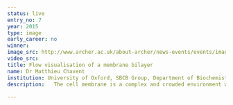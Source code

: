 ```yaml
---
status: live
entry_no: 7
year: 2015
type: image 
early_career: no 
winner: 
image_src: http://www.archer.ac.uk/about-archer/news-events/events/image-comp/gallery-2015/07_Entry_800.jpg
video_src: 
title: Flow visualisation of a membrane bilayer
name: Dr Matthieu Chavent
institution: University of Oxford, SBCB Group, Department of Biochemistry
description:   The cell membrane is a complex and crowded environment with different types of molecules such as lipids and proteins which are  in a dynamic equilibrium. To try to better understand this dynamic behaviour, it is possible to develop theoretical models mimicking  this membrane. Animating such models can be very challenging. Thus we used calculations launched on ARCHER computer to see how the  constituents of this membrane interact together. Inspired by approaches in physics to depict wind or ocean currents we developed a  new way to display collective movements of lipids molecules constituting the <a href="http://sbcb.bioch.ox.ac.uk/flows/">membrane model</a>.   This visualization allows displaying flow-like movements of lipids. The membrane is a bilayer and we can see that the superimposition  of the two leaflets (left and right) can highlight correlated area of motion (centre). Dark colour low velocity flow, light  colour/white&colon; high velocity flow.
  
---
```


